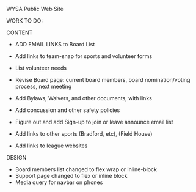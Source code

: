 WYSA Public Web Site

WORK TO DO:

CONTENT

* ADD EMAIL LINKS to Board List

- Add links to team-snap for sports and volunteer forms
- List volunteer needs
- Revise Board page: current board members, board nomination/voting process, next meeting 
- Add Bylaws, Waivers, and other documents, with links
- Add concussion and other safety policies
- Figure out and add Sign-up to join or leave announce email list

- Add links to other sports (Bradford, etc), (Field House)
- Add links to league websites

DESIGN

- Board members list changed to flex wrap or inline-block
- Support page changed to flex or inline block
- Media query for navbar on phones



